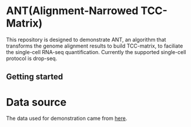 ANT(Alignment-Narrowed TCC-Matrix)
=======
This repository is designed to demonstrate ANT, an algorithm that transforms the genome alignment results to build TCC-matrix, to faciliate the single-cell RNA-seq quantification. Currently the supported single-cell protocol is drop-seq.


Getting started
----------


# Data source
The data used for demonstration came from [here](https://www.ncbi.nlm.nih.gov/pubmed/29024657).
